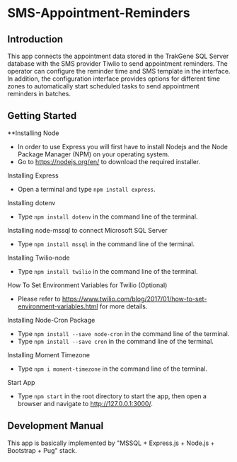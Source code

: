 # SMS-Appointment-Reminders

## Introduction
This app connects the appointment data stored in the TrakGene SQL Server database with the SMS provider Tiwlio to send appointment reminders. The operator can configure the reminder time and SMS template in the interface. In addition, the configuration interface provides options for different time zones to automatically start scheduled tasks to send appointment reminders in batches.

## Getting Started
**Installing Node
  * In order to use Express you will first have to install Nodejs and the Node Package Manager (NPM) on your operating system. 
  * Go to https://nodejs.org/en/ to download the required installer.

Installing Express
  * Open a terminal and type `npm install express`.

Installing dotenv
  * Type `npm install dotenv` in the command line of the terminal.

Installing node-mssql to connect Microsoft SQL Server
  * Type `npm install mssql` in the command line of the terminal.

Installing Twilio-node
  * Type `npm install twilio` in the command line of the terminal.

How To Set Environment Variables for Twilio (Optional)
  * Please refer to https://www.twilio.com/blog/2017/01/how-to-set-environment-variables.html for more details.

Installing Node-Cron Package
  * Type `npm install --save node-cron` in the command line of the terminal.
  * Type `npm install --save cron` in the command line of the terminal.

Installing Moment Timezone
  * Type `npm i moment-timezone` in the command line of the terminal.

Start App
  * Type `npm start` in the root directory to start the app, then open a browser and navigate to http://127.0.0.1:3000/.

## Development Manual
This app is basically implemented by "MSSQL + Express.js + Node.js + Bootstrap + Pug" stack.



